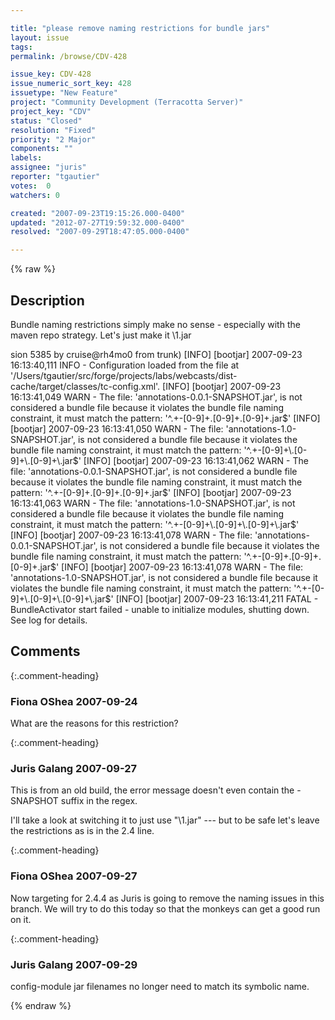 ```yaml
---

title: "please remove naming restrictions for bundle jars"
layout: issue
tags: 
permalink: /browse/CDV-428

issue_key: CDV-428
issue_numeric_sort_key: 428
issuetype: "New Feature"
project: "Community Development (Terracotta Server)"
project_key: "CDV"
status: "Closed"
resolution: "Fixed"
priority: "2 Major"
components: ""
labels: 
assignee: "juris"
reporter: "tgautier"
votes:  0
watchers: 0

created: "2007-09-23T19:15:26.000-0400"
updated: "2012-07-27T19:59:32.000-0400"
resolved: "2007-09-29T18:47:05.000-0400"

---
```




{% raw %}



## Description

<div markdown="1" class="description">

Bundle naming restrictions simply make no sense - especially with the maven repo strategy.   Let's just make it \1.jar 

sion 5385 by cruise@rh4mo0 from trunk)
[INFO] [bootjar] 2007-09-23 16:13:40,111 INFO - Configuration loaded from the file at '/Users/tgautier/src/forge/projects/labs/webcasts/dist-cache/target/classes/tc-config.xml'.
[INFO] [bootjar] 2007-09-23 16:13:41,049 WARN - The file: 'annotations-0.0.1-SNAPSHOT.jar', is not considered a bundle file because it violates the bundle file naming constraint, it must match the pattern: '^.+-[0-9]+\.[0-9]+\.[0-9]+\.jar$' 
[INFO] [bootjar] 2007-09-23 16:13:41,050 WARN - The file: 'annotations-1.0-SNAPSHOT.jar', is not considered a bundle file because it violates the bundle file naming constraint, it must match the pattern: '^.+-[0-9]+\.[0-9]+\.[0-9]+\.jar$' 
[INFO] [bootjar] 2007-09-23 16:13:41,062 WARN - The file: 'annotations-0.0.1-SNAPSHOT.jar', is not considered a bundle file because it violates the bundle file naming constraint, it must match the pattern: '^.+-[0-9]+\.[0-9]+\.[0-9]+\.jar$' 
[INFO] [bootjar] 2007-09-23 16:13:41,063 WARN - The file: 'annotations-1.0-SNAPSHOT.jar', is not considered a bundle file because it violates the bundle file naming constraint, it must match the pattern: '^.+-[0-9]+\.[0-9]+\.[0-9]+\.jar$' 
[INFO] [bootjar] 2007-09-23 16:13:41,078 WARN - The file: 'annotations-0.0.1-SNAPSHOT.jar', is not considered a bundle file because it violates the bundle file naming constraint, it must match the pattern: '^.+-[0-9]+\.[0-9]+\.[0-9]+\.jar$' 
[INFO] [bootjar] 2007-09-23 16:13:41,078 WARN - The file: 'annotations-1.0-SNAPSHOT.jar', is not considered a bundle file because it violates the bundle file naming constraint, it must match the pattern: '^.+-[0-9]+\.[0-9]+\.[0-9]+\.jar$' 
[INFO] [bootjar] 2007-09-23 16:13:41,211 FATAL - BundleActivator start failed - unable to initialize modules, shutting down. See log for details.


</div>

## Comments


{:.comment-heading}
### **Fiona OShea** <span class="date">2007-09-24</span>

<div markdown="1" class="comment">

What are the reasons for this restriction?

</div>


{:.comment-heading}
### **Juris Galang** <span class="date">2007-09-27</span>

<div markdown="1" class="comment">

This is from an old build, the error message doesn't even contain the -SNAPSHOT suffix in the regex. 

I'll take a look at switching it to just use "\1.jar" --- but to be safe let's leave the restrictions as is in the 2.4 line. 

</div>


{:.comment-heading}
### **Fiona OShea** <span class="date">2007-09-27</span>

<div markdown="1" class="comment">

Now targeting for 2.4.4 as Juris is going to remove the naming issues in this branch. We will try to do this today so that the monkeys can get a good run on it.

</div>


{:.comment-heading}
### **Juris Galang** <span class="date">2007-09-29</span>

<div markdown="1" class="comment">

config-module jar filenames no longer need to match its symbolic name.


</div>



{% endraw %}
